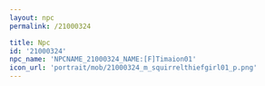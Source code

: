 ```yaml
---
layout: npc
permalink: /21000324

title: Npc
id: '21000324'
npc_name: 'NPCNAME_21000324_NAME:[F]Timaion01'
icon_url: 'portrait/mob/21000324_m_squirrelthiefgirl01_p.png'
---
```

